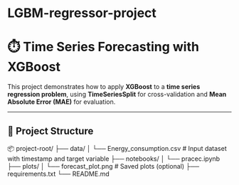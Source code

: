 # LGBM-regressor-project

# ⏱️ Time Series Forecasting with XGBoost

This project demonstrates how to apply **XGBoost** to a **time series regression problem**, using **TimeSeriesSplit** for cross-validation and **Mean Absolute Error (MAE)** for evaluation.

---

## 📁 Project Structure

📦 project-root/
├── data/
│ └── Energy_consumption.csv # Input dataset with timestamp and target variable
├── notebooks/
│ └── pracec.ipynb
├── plots/
│ └── forecast_plot.png # Saved plots (optional)
├── requirements.txt
└── README.md
